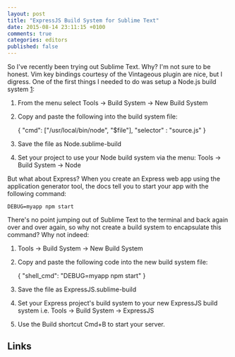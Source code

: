 ```yaml
---
layout: post
title: "ExpressJS Build System for Sublime Text"
date: 2015-08-14 23:11:15 +0100
comments: true
categories: editors
published: false
---
```


So I've recently been trying out Sublime Text. Why? I'm not sure to be honest. Vim key bindings courtesy of the Vintageous plugin are nice, but I digress. One of the first things I needed to do was setup a Node.js build system [1]:

1. From the menu select Tools -> Build System -> New Build System
2. Copy and paste the following into the build system file:

    {
        "cmd": ["/usr/local/bin/node", "$file"],
        "selector" : "source.js"
    }

3. Save the file as Node.sublime-build
4. Set your project to use your Node build system via the menu: Tools -> Build System -> Node

But what about Express? When you create an Express web app using the application generator tool, the docs tell you to start your app with the following command:

    DEBUG=myapp npm start

There's no point jumping out of Sublime Text to the terminal and back again over and over again, so why not create a build system to encapsulate this command? Why not indeed:

1. Tools -> Build System -> New Build System
2. Copy and paste the following code into the new build system file:

    {
        "shell_cmd": "DEBUG=myapp npm start"
    }

3. Save the file as ExpressJS.sublime-build
4. Set your Express project's build system to your new ExpressJS build system i.e. Tools -> Build System -> ExpressJS
5. Use the Build shortcut Cmd+B to start your server.

## Links
[1]: http://stackoverflow.com/a/20943710
